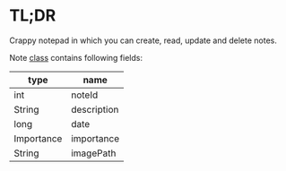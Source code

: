 # TL;DR
Crappy notepad in which you can create, read, update and delete notes.

Note [class](https://github.com/undeadspez/android-dev-lab1java/blob/master/app/src/main/java/ua/nure/liubchenko/lab1/data/Note.java) contains following fields:

type|name
-----|-----
int|noteId
String|description
long|date
Importance|importance
String|imagePath
